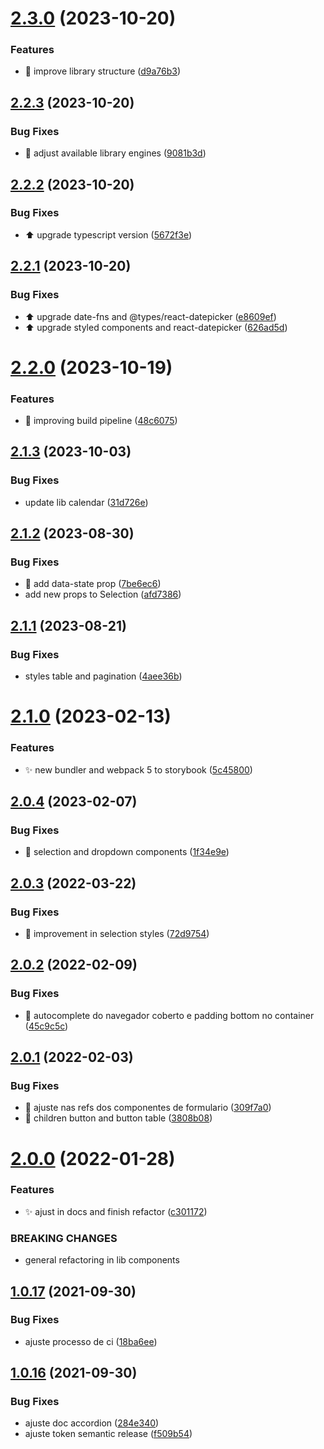 # [2.3.0](https://github.com/QueroDelivery/quero-components-web/compare/v2.2.3...v2.3.0) (2023-10-20)


### Features

* :construction_worker: improve library structure ([d9a76b3](https://github.com/QueroDelivery/quero-components-web/commit/d9a76b3fe57adf34caa24123ffaecbf57b0924a1))

## [2.2.3](https://github.com/QueroDelivery/quero-components-web/compare/v2.2.2...v2.2.3) (2023-10-20)


### Bug Fixes

* :construction_worker: adjust available library engines ([9081b3d](https://github.com/QueroDelivery/quero-components-web/commit/9081b3d26467b5b3a40eecd625d1f28d116994e9))

## [2.2.2](https://github.com/QueroDelivery/quero-components-web/compare/v2.2.1...v2.2.2) (2023-10-20)


### Bug Fixes

* :arrow_up: upgrade typescript version ([5672f3e](https://github.com/QueroDelivery/quero-components-web/commit/5672f3e2383309f701c4f03211f94a3237f01c63))

## [2.2.1](https://github.com/QueroDelivery/quero-components-web/compare/v2.2.0...v2.2.1) (2023-10-20)


### Bug Fixes

* :arrow_up: upgrade date-fns and @types/react-datepicker ([e8609ef](https://github.com/QueroDelivery/quero-components-web/commit/e8609ef8725f41af3362a52f576b0e75ad7a073f))
* :arrow_up: upgrade styled components and react-datepicker ([626ad5d](https://github.com/QueroDelivery/quero-components-web/commit/626ad5dcdbc86dfd8b93051a14a63b70bc36e8b6))

# [2.2.0](https://github.com/QueroDelivery/quero-components-web/compare/v2.1.3...v2.2.0) (2023-10-19)


### Features

* :construction_worker: improving build pipeline ([48c6075](https://github.com/QueroDelivery/quero-components-web/commit/48c607555471f98090a07bb802604e4a9e787105))

## [2.1.3](https://github.com/QueroDelivery/quero-components-web/compare/v2.1.2...v2.1.3) (2023-10-03)


### Bug Fixes

* update lib calendar ([31d726e](https://github.com/QueroDelivery/quero-components-web/commit/31d726e0da59779a8adb8b384a398ec5f25ea9d1))

## [2.1.2](https://github.com/QueroDelivery/quero-components-web/compare/v2.1.1...v2.1.2) (2023-08-30)


### Bug Fixes

* :bug: add data-state prop ([7be6ec6](https://github.com/QueroDelivery/quero-components-web/commit/7be6ec663aef959cb6cd153699bd63b2407e9f67))
* add new props to Selection ([afd7386](https://github.com/QueroDelivery/quero-components-web/commit/afd73863b03628665c2cff032c210c82918a2e05))

## [2.1.1](https://github.com/QueroDelivery/quero-components-web/compare/v2.1.0...v2.1.1) (2023-08-21)


### Bug Fixes

* styles table and pagination ([4aee36b](https://github.com/QueroDelivery/quero-components-web/commit/4aee36b9c20be662384306536b2f90b4974788fe))

# [2.1.0](https://github.com/QueroDelivery/quero-components-web/compare/v2.0.4...v2.1.0) (2023-02-13)


### Features

* :sparkles: new bundler and webpack 5 to storybook ([5c45800](https://github.com/QueroDelivery/quero-components-web/commit/5c45800fe0c37c03647d522a914cda86d6474bea))

## [2.0.4](https://github.com/QueroDelivery/quero-components-web/compare/v2.0.3...v2.0.4) (2023-02-07)


### Bug Fixes

* :bug: selection and dropdown components ([1f34e9e](https://github.com/QueroDelivery/quero-components-web/commit/1f34e9eaf22e62e2f0318e3f57d8be2aa486ebdc))

## [2.0.3](https://github.com/QueroDelivery/quero-components-web/compare/v2.0.2...v2.0.3) (2022-03-22)


### Bug Fixes

* :lipstick: improvement in selection styles ([72d9754](https://github.com/QueroDelivery/quero-components-web/commit/72d9754e330111f75c95ba4f14cb22a439c29e17))

## [2.0.2](https://github.com/QueroDelivery/quero-components-web/compare/v2.0.1...v2.0.2) (2022-02-09)


### Bug Fixes

* :bug: autocomplete do navegador coberto e padding bottom no container ([45c9c5c](https://github.com/QueroDelivery/quero-components-web/commit/45c9c5ce77cfe965c5bb9104bc30494da04b0e02))

## [2.0.1](https://github.com/QueroDelivery/quero-components-web/compare/v2.0.0...v2.0.1) (2022-02-03)


### Bug Fixes

* :bug: ajuste nas refs dos componentes de formulario ([309f7a0](https://github.com/QueroDelivery/quero-components-web/commit/309f7a04154f33c40b051cd0df53c03e30d449a8))
* :bug: children button and button table ([3808b08](https://github.com/QueroDelivery/quero-components-web/commit/3808b08fa7da0660a38ce57191e12f0fbaa36383))

# [2.0.0](https://github.com/QueroDelivery/quero-components-web/compare/v1.0.17...v2.0.0) (2022-01-28)


### Features

* :sparkles: ajust in docs and finish refactor ([c301172](https://github.com/QueroDelivery/quero-components-web/commit/c30117275e610f61de1fa9ce93378edb9b42c1ed))


### BREAKING CHANGES

* general refactoring in lib components

## [1.0.17](https://github.com/QueroDelivery/quero-components-web/compare/v1.0.16...v1.0.17) (2021-09-30)


### Bug Fixes

* ajuste processo de ci ([18ba6ee](https://github.com/QueroDelivery/quero-components-web/commit/18ba6eec9eea944c16b3a83dde7b1b4a4af823c0))

## [1.0.16](https://github.com/QueroDelivery/quero-components-web/compare/v1.0.15...v1.0.16) (2021-09-30)


### Bug Fixes

* ajuste doc accordion ([284e340](https://github.com/QueroDelivery/quero-components-web/commit/284e34068d7ea39d58d200c51119c334f6490a95))
* ajuste token semantic release ([f509b54](https://github.com/QueroDelivery/quero-components-web/commit/f509b5450f26b3157ba7b4d35229e34b110bf468))
